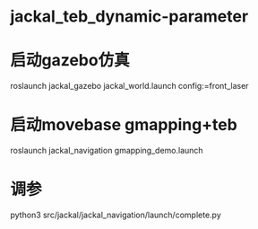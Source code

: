 # jackal_teb_dynamic-parameter

# 启动gazebo仿真
roslaunch jackal_gazebo jackal_world.launch config:=front_laser

# 启动movebase gmapping+teb 
roslaunch jackal_navigation gmapping_demo.launch 

# 调参
python3 src/jackal/jackal_navigation/launch/complete.py
